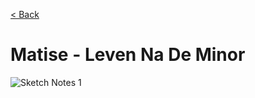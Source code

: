 [< Back](../README.md)

# Matise - Leven Na De Minor

![Sketch Notes 1](https://i.imgur.com/RrzUXxj.jpg)